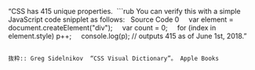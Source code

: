 “CSS has 415 unique properties.
 ```rub
You can verify this with a simple JavaScript code snipplet as follows:
 
Source Code 0
    var element = document.createElement("div");
    var count = 0;
    for (index in element.style) p++;
    console.log(p); // outputs 415 as of June 1st, 2018.”
```

抜粋:: Greg Sidelnikov  “CSS Visual Dictionary”。 Apple Books  
